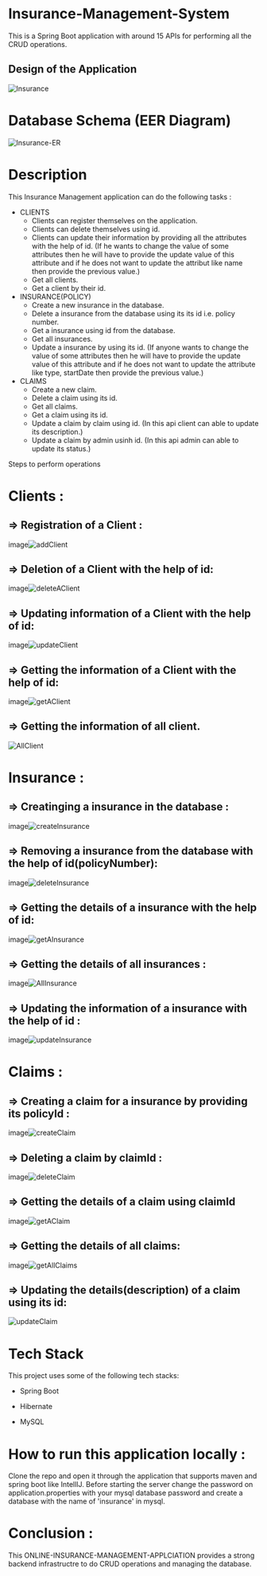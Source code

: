 # Insurance-Management-System
This is a Spring Boot application with around 15 APIs for performing all the CRUD operations.

## Design of the Application
![Insurance](https://user-images.githubusercontent.com/116934640/229424169-a74ea9fa-de38-41a3-885e-3d070bc40859.png)


# Database Schema (EER Diagram)
![Insurance-ER](https://user-images.githubusercontent.com/116934640/229427959-8dd40704-2102-4e0b-acbf-9b530f7b8a38.png)


# Description
This Insurance Management application can do the following tasks :

* CLIENTS
   - Clients can register themselves on the application.
   - Clients can delete themselves using id.
   - Clients can update their information by providing all the attributes with the help of id. (If he wants to change the value of some attributes then he will have to provide the update
  value of this attribute and if he does not want to update the attribut like name then provide the previous value.)
   - Get all clients.
   - Get a client by their id.
* INSURANCE(POLICY)
   - Create a new insurance in the database.
   - Delete a insurance from the database using its its id i.e. policy number.
   - Get a insurance using id from the database.
   - Get all insurances.
   - Update a insurance by using its id. (If anyone wants to change the value of some attributes then he will have to provide the update value of this attribute and if he does not want to update the attribute like type, startDate then provide the previous value.)
* CLAIMS
   - Create a new claim.
   - Delete a claim using its id.
   - Get all claims.
   - Get a claim using its id.
   - Update a claim by claim using id. (In this api client can able to update its description.)
   - Update a claim by admin usinh id. (In this api admin can able to update its status.)

Steps to perform operations
# Clients :
## => Registration of a Client :
image![addClient](https://user-images.githubusercontent.com/116934640/229422187-159ca297-20e7-43dc-b9d1-b62d9302a08b.png)


## => Deletion of a Client with the help of id:
image![deleteAClient](https://user-images.githubusercontent.com/116934640/229422329-17a94330-0a0a-436c-bf18-8ade1ac0340c.png)


## => Updating information of a Client with the help of id:
image![updateClient](https://user-images.githubusercontent.com/116934640/229422577-78810c1a-cb42-4911-8d60-8ac1f5b418a6.png)


## => Getting the information of a Client with the help of id:
image![getAClient](https://user-images.githubusercontent.com/116934640/229422633-03c55e69-229b-472c-b7c7-125deb5b5995.png)


## => Getting the information of all client.
![AllClient](https://user-images.githubusercontent.com/116934640/229422675-b921ebba-04b7-4706-bbf8-03d7809ea733.png)


# Insurance :
## => Creatinging a insurance in the database :
image![createInsurance](https://user-images.githubusercontent.com/116934640/229422708-4db401eb-1ba1-4d42-901f-1b3e9b30fbc7.png)


## => Removing a insurance from the database with the help of id(policyNumber):
image![deleteInsurance](https://user-images.githubusercontent.com/116934640/229422732-f04a5e40-0aed-41f6-aa0c-d5ad02bb39e1.png)


## => Getting the details of a insurance with the help of id:
image![getAInsurance](https://user-images.githubusercontent.com/116934640/229422778-57f473e1-ab73-4307-a0f1-8fec656c4e41.png)


## => Getting the details of all insurances :
image![AllInsurance](https://user-images.githubusercontent.com/116934640/229422817-64dc6adf-43de-4c87-890a-dc903c76ffcf.png)


## => Updating the information of a insurance with the help of id :
image![updateInsurance](https://user-images.githubusercontent.com/116934640/229422989-2bc4fad6-cd6c-468b-a5bc-e7641fab5d46.png)


# Claims :
## => Creating a claim for a insurance by providing its policyId :
image![createClaim](https://user-images.githubusercontent.com/116934640/229423024-00a17c6e-c61e-42eb-bcc4-ffbcba333c4b.png)


## => Deleting a claim by claimId :
image![deleteClaim](https://user-images.githubusercontent.com/116934640/229423132-8d35eff3-da15-4cc2-9ad5-3527fda3c9fd.png)


## => Getting the details of a claim using claimId
image![getAClaim](https://user-images.githubusercontent.com/116934640/229423151-6ce5325f-78fe-4973-a915-a8fb4a7451dc.png)


## => Getting the details of all claims:
image![getAllClaims](https://user-images.githubusercontent.com/116934640/229423184-a73d24e6-a3f1-49ef-bb7f-cf4f37813024.png)


## => Updating the details(description) of a claim using its id: 
![updateClaim](https://user-images.githubusercontent.com/116934640/229423237-d41202a1-98af-4e37-92aa-5ea56c385f59.png)


# Tech Stack
This project uses some of the following tech stacks:

- Spring Boot
* Hibernate
+ MySQL

# How to run this application locally :
Clone the repo and open it through the application that supports maven and spring boot like IntellIJ. Before starting the server change the password on
application.properties with your mysql database password and create a database with the name of 'insurance' in mysql. 

# Conclusion :
This ONLINE-INSURANCE-MANAGEMENT-APPLCIATION provides a strong backend infrastructre to do CRUD operations and managing the database.
